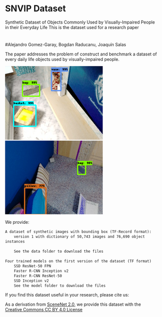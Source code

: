 # SNVIP Dataset
Synthetic  Dataset  of  Objects  Commonly  Used  by Visually-Impaired People in their Everyday Life
This is the dataset used for a research paper

#    
#Alejandro Gomez-Garay, Bogdan Raducanu, Joaquín Salas  

The paper addresses the problem of construct and benchmark a dataset of every daily life objects used by visually-impaired people.  

<img src="frrcnn_detect_basket.png">
<img src="frrcnn_detect_bag2.png">

We provide:  

    A dataset of synthetic images with bounding box (TF-Record format):  
        version 1 with dictionary of 50,743 images and 76,690 object instances

        See the data folder to download the files  
    
    Four trained models on the first version of the dataset (TF format)  
        SSD ResNet-50 FPN  
        Faster R-CNN Inception v2  
        Faster R-CNN ResNet-50  
        SSD Inception v2  
        See the model folder to download the files  

If you find this dataset useful in your research, please cite us:  


As a derivation from [SceneNet 2.0](https://robotvault.bitbucket.io/scenenet-rgbd.html), we provide this dataset with the [Creative Commons CC BY 4.0 License](http://creativecommons.org/licenses/by/4.0/)
